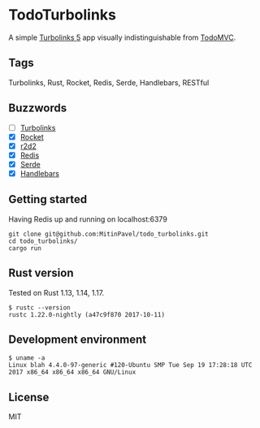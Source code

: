 # TodoTurbolinks

A simple [Turbolinks 5](https://github.com/turbolinks/turbolinks) app visually indistinguishable from [TodoMVC](http://todomvc.com/).

## Tags

Turbolinks, Rust, Rocket, Redis, Serde, Handlebars, RESTful

## Buzzwords

- [ ] [Turbolinks](https://github.com/turbolinks/turbolinks)
- [x] [Rocket](https://rocket.rs/)
- [x] [r2d2](https://github.com/sfackler/r2d2)
- [x] [Redis](https://redis.io/)
- [x] [Serde](https://serde.rs/)
- [x] [Handlebars](https://github.com/sunng87/handlebars-rust)
 
## Getting started

Having Redis up and running on localhost:6379
```
git clone git@github.com:MitinPavel/todo_turbolinks.git
cd todo_turbolinks/
cargo run
```

## Rust version

Tested on Rust 1.13, 1.14, 1.17.

```
$ rustc --version
rustc 1.22.0-nightly (a47c9f870 2017-10-11)
```

## Development environment

```
$ uname -a
Linux blah 4.4.0-97-generic #120-Ubuntu SMP Tue Sep 19 17:28:18 UTC 2017 x86_64 x86_64 x86_64 GNU/Linux

```

## License

MIT
